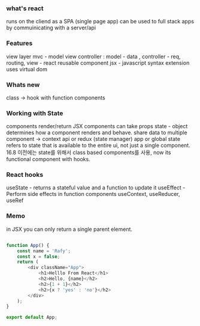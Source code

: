 ### what's react

runs on the cliend as a SPA (single page app)
can be used to full stack apps by commuinicating with a server/api

### Features

view layer
mvc - model view controller
: model - data , controller - req, routing, view - react
reusable component
jsx - javascript syntax extension
uses virtual dom

### Whats new

class -> hook with function components

### Working with State

components render/return JSX
components can take props
state - object determines how a component renders and behave.
share data to multiple component -> context api or redux (state manager)
app or global state refers to state that is available to the entire ui, not just a single component.
16.8 이전에는 state를 위해서 class based components를 사용, now its functional component with hooks.

### React hooks

useState - returns a stateful value and a function to update it
useEffect - Perform side effects in function components
useContext, useReducer, useRef

### Memo

in JSX you can only return a single parent element.

```javascript

function App() {
	const name = 'Rafy';
	const x = false;
	return (
		<div className="App">
			<h1>Helllo From React</h1>
			<h2>Hello, {name}</h2>
			<h2>{1 + 1}</h2>
			<h2>{x ? 'yes' : 'no'}</h2>
		</div>
	);
}

export default App;


```
